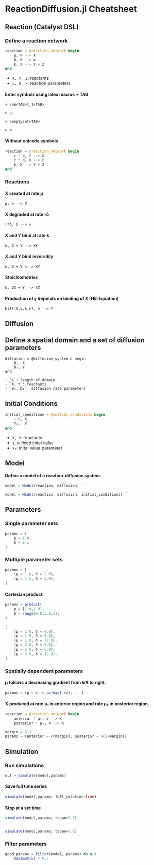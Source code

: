 # ReactionDiffusion.jl Cheatsheet
## Reaction (Catalyst DSL)

### Define a reaction network
```julia
reaction = @reaction_network begin
    μ, ∅ --> X
    δ, X --> ∅
    k, X --> Y + Z
end
```
- `X, Y, Z`: reactants
- `μ, δ, k`: reaction parameters

#### Enter symbols using latex macros + TAB
```
> \mu<TAB>\_1<TAB>
```
```
> μ₁
```

```
> \emptyset<TAB>
```
```
> ∅
```

#### Without unicode symbols
```julia
reaction = @reaction_network begin
    r * b, 0 --> X
    r * d, X --> 0
    k, X --> Y + Z
end
```

### Reactions
#### X created at rate μ
```
μ, ∅ --> X
```
#### X degraded at rate rδ
```
r*δ, X --> ∅
```
#### X and Y bind at rate k
```
k, X + Y --> XY
```
#### X and Y bind reversibly
```
k, X + Y <--> XY
```
#### Stoichiometries
```
k, 2X + Y --> 3Z
```
#### Production of y depends on binding of X (Hill Equation)
```
hill(X,v,k,n), ∅ --> Y
```

## Diffusion
## Define a spatial domain and a set of diffusion parameters
```
diffusion = @diffusion_system L begin
    D₁, X
    D₂, Y
end

- `L`: length of domain
- `X, Y`: reactants
- `D₁, D₂`: diffusion rate parameters
```
## Initial Conditions
```julia
initial_conditions = @initial_conditions begin
    1.0, X
    Y₀,  Y
end
```
- `X, Y`: reactants
- `1.0`: fixed inital value
- `Y₀`: inital value parameter

## Model
#### Define a model of a reaction-diffusion system.
```julia
model = Model(reaction, diffusion)```
```
```julia
model = Model(reaction, diffusion, initial_conditions)```
```

## Parameters
### Single parameter sets
```julia
params = (
    μ = 1.0,
    δ = 2.1
)
```

### Multiple parameter sets
```julia
params = [
    (μ = 1.0, δ = 2.0),
    (μ = 1.5, δ = 3.0),
]
```

#### Cartesian product
```julia
params = product(
    μ = [1.0,2.0],
    δ = range(0.0,5.0,3),
)
```
```julia
[
    (μ = 1.0, δ = 0.0),
    (μ = 1.0, δ = 6.0),
    (μ = 1.0, δ = 12.0),
    (μ = 2.0, δ = 0.0),
    (μ = 2.0, δ = 6.0),
    (μ = 2.0, δ = 12.0),
]
```
### Spatially dependent parameters
#### μ follows a decreasing gradient from left to right.
```julia
params = (μ = x -> μ₀*exp(-rx), ...)
```
#### X produced at rate μ₁ in anterior region and rate μ₂ in posterior region.
```julia
reaction = @reaction_network begin
    anterior * μ₁, ∅ --> X
    posterior * μ₁, ∅ --> X

margin = 0.1
params = (anterior = <(margin), posterior = >(1-margin))
```

## Simulation
### Run simulations
```julia
u,t = simulate(model,params)
```

#### Save full time series
```julia
simulate(model,params; full_solution=true)
```

#### Stop at a set time
```julia
simulate(model,params; tspan=5.0)
```
##
```julia
simulate(model,params; tspan=5.0)
```

### Filter parameters
```julia
good_params = filter(model, params) do u,t
    maximum(u) < 0.5